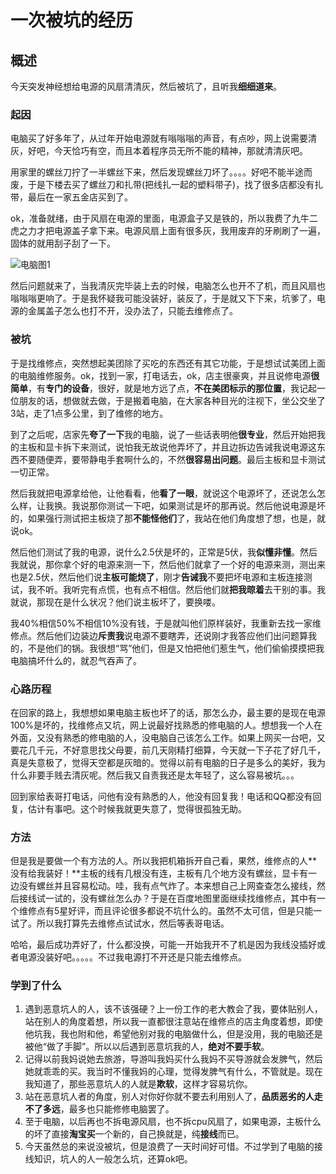 # 一次被坑的经历

## 概述

今天突发神经想给电源的风扇清清灰，然后被坑了，且听我**细细道来**。

### 起因

电脑买了好多年了，从过年开始电源就有嗡嗡嗡的声音，有点吵，网上说需要清灰，好吧，今天恰巧有空，而且本着程序员无所不能的精神，那就清清灰吧。

用家里的螺丝刀拧了一半螺丝下来，然后发现螺丝刀坏了。。。。好吧不能半途而废，于是下楼去买了螺丝刀和扎带(把线扎一起的塑料带子)，找了很多店都没有扎带，最后在一家五金店买到了。

ok，准备就绪，由于风扇在电源的里面，电源盒子又是铁的，所以我费了九牛二虎之力才把电源盖子拿下来。电源风扇上面有很多灰，我用废弃的牙刷刷了一遍，固体的就用刮子刮了一下。

![电脑图1](http://images.cnblogs.com/cnblogs_com/yangzhou33/1158868/o_15217204245ab39c6807c80.jpg)

然后问题就来了，当我清灰完毕装上去的时候，电脑怎么也开不了机，而且风扇也嗡嗡嗡更响了。于是我怀疑我可能没装好，装反了，于是就又下下来，坑爹了，电源的金属盖子怎么也打不开，没办法了，只能去维修点了。

### 被坑

于是找维修点，突然想起美团除了买吃的东西还有其它功能，于是想试试美团上面的电脑维修服务。ok，找到一家，打电话去，ok，店主很豪爽，并且说修电源**很简单**，有**专门的设备**，很好，就是地方远了点，**不在美团标示的那位置**，我记起一位朋友的话，想做就去做，于是搬着电脑，在大家各种目光的注视下，坐公交坐了3站，走了1点多公里，到了维修的地方。

到了之后呢，店家先**夸了一下**我的电脑，说了一些话表明他**很专业**，然后开始把我的主板和显卡拆下来测试，说怕我无故说他弄坏了，并且边拆边告诫我说电源这东西不要随便弄，要带静电手套啊什么的，不然**很容易出问题**。最后主板和显卡测试一切正常。

然后我就把电源拿给他，让他看看，他**看了一眼**，就说这个电源坏了，还说怎么怎么样，让我换。我说那你测试一下吧，如果测试是坏的那再说。然后他说电源是坏的，如果强行测试把主板烧了那**不能怪他们**了，我站在他们角度想了想，也是，就说ok。

然后他们测试了我的电源，说什么2.5伏是坏的，正常是5伏，我**似懂非懂**。然后我就说，那你拿个好的电源来测一下，然后他们就拿了一个好的电源来测，测出来也是2.5伏，然后他们说**主板可能烧了**，刚才**告诫我**不要把坏电源和主板连接测试，我不听。我听完有点慌，也有点不相信。然后他们就**把我晾着**去干别的事。我就说，那现在是什么状况？他们说主板坏了，要换喽。

我40%相信50%不相信10%没有钱，于是就叫他们原样装好，我重新去找一家维修点。然后他们边装边**斥责我**说电源不要瞎弄，还说刚才我答应他们出问题算我的，不是他们的锅。我很想“骂”他们，但是又怕把他们惹生气，他们偷偷摸摸把我电脑搞坏什么的，就忍气吞声了。

### 心路历程

在回家的路上，我想想如果电脑主板也坏了的话，那怎么办，最主要的是现在电源100%是坏的，找维修点又坑，网上说最好找熟悉的修电脑的人。想想我一个人在外面，又没有熟悉的修电脑的人，没电脑自己该怎么工作。如果上网买一台吧，又要花几千元，不好意思找父母要，前几天刚精打细算，今天就一下子花了好几千，真是失意极了，觉得天空都是灰暗的。觉得以前有电脑的日子是多么的美好，我为什么非要手贱去清灰呢。然后我又自责我还是太年轻了，这么容易被坑。。。

回到家给表哥打电话，问他有没有熟悉的人，他没有回复我！电话和QQ都没有回复，估计有事吧。这个时候我就更失意了，觉得很孤独无助。

### 方法

但是我是要做一个有方法的人。所以我把机箱拆开自己看，果然，维修点的人**没有给我装好！**主板的线有几根没有连，主板有几个地方没有螺丝，显卡有一边没有螺丝并且容易松动。哇，我有点气炸了。本来想自己上网查查怎么接线，然后接线试一试的，没有螺丝怎么办？于是在百度地图里面继续找维修点，其中有一个维修点有5星好评，而且评论很多都说不坑什么的。虽然不太可信，但是只能一试了。所以我打算先去维修点试试水，然后等表哥电话。

哈哈，最后成功弄好了，什么都没换，可能一开始我开不了机是因为我线没插好或者电源没装好吧。。。。。不过我电源打不开还是只能去维修点。

### 学到了什么

1. 遇到恶意坑人的人，该不该强硬？上一份工作的老大教会了我，要体贴别人，站在别人的角度着想，所以我一直都很注意站在维修点的店主角度着想，即使他坑我，我也附和他，希望他别对我的电脑做什么，但是没用，我的电脑还是被他“做了手脚”。所以以后遇到恶意坑我的人，**绝对不要手软**。
2. 记得以前我妈说她去旅游，导游叫我妈买什么我妈不买导游就会发脾气，然后她就乖乖的买。我当时不懂我妈的心理，觉得发脾气有什么，不管就是。现在我知道了，那些恶意坑人的人就是**欺软**，这样才容易坑你。
3. 站在恶意坑人者的角度，别人对你好你就不要去利用别人了，**品质恶劣的人走不了多远**，最多也只能修修电脑罢了。
4. 至于电脑，以后再也不拆电源风扇，也不拆cpu风扇了，如果电源，主板什么的坏了直接**淘宝买**一个新的，自己换就是，纯**接线**而已。
5. 今天虽然总的来说没被坑，但是浪费了一天时间好可惜。不过学到了电脑的接线知识，坑人的人一般怎么坑，还算ok吧。




